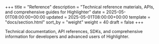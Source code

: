 +++
title = "Reference"
description = "Technical reference materials, APIs, and comprehensive guides for Highlighter"
date = 2025-05-01T08:00:00+00:00
updated = 2025-05-01T08:00:00+00:00
template = "docs/section.html"
sort_by = "weight"
weight = 40
draft = false
+++

Technical documentation, API references, SDKs, and comprehensive information for developers and advanced users of Highlighter.
